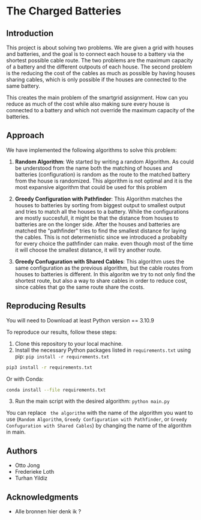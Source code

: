# The Charged Batteries

## Introduction

This project is about solving two problems. We are given a grid with houses and batteries, and the goal is to connect each house to a battery via the shortest possible cable route. The two problems are the maximum capacity of a battery and the different outpouts of each house. The second problem is the reducing the cost of the cables as much as possible by having houses sharing cables, which is only possible if the houses are connected to the same battery. 

This creates the main problem of the smartgrid assignment. How can you reduce as much of the cost while also making sure every house is connected to a battery and which not override the maximum capacity of the batteries.

## Approach

We have implemented the following algorithms to solve this problem:

1. **Random Algorithm**: We started by writing a random Algorithm. As could be understood from the name both the matching of houses and batteries (configuration) is random as the route to the matched battery from the house is randomized. This algorithm is not optimal and it is the most expansive algorithm that could be used for this problem

2. **Greedy Configuration with Pathfinder**: This Algorithm matches the houses to batteries by sorting from biggest output to smallest output and tries to match all the houses to a battery. While the configurations are mostly succesfull, it might be that the distance from houses to batteries are on the longer side. After the houses and batteries are matched the "pathfinder" tries to find the smallest distance for laying the cables. This is not determenistic since we introduced a probabilty for every choice the pathfinder can make. even though most of the time it will choose the smallest distance, it will try another route.
3. **Greedy Confuguration with Shared Cables**: This algorithm uses the same configuration as the previous algorithm, but the cable routes from houses to batteries is different. In this algoritm we try to not only find the shortest route, but also a way to share cables in order to reduce cost, since cables that go the same route share the costs.

## Reproducing Results
You will need to Download at least Python version == 3.10.9

To reproduce our results, follow these steps:

1. Clone this repository to your local machine.
2. Install the necessary Python packages listed in `requirements.txt` using pip: `pip install -r requirements.txt`

```bash
pip3 install -r requirements.txt
```

Or with Conda:
```bash
conda install --file requirements.txt
```

3. Run the main script with the desired algorithm: `python main.py` 

You can replace ` the algorithm` with the name of the algorithm you want to use (`Random Algorithm`, `Greedy Configuration with Pathfinder`, or `Greedy Confuguration with Shared Cables`) by changing the name of the algorithm in main.

## Authors

- Otto Jong
- Frederieke Loth
- Turhan Yildiz

## Acknowledgments

- Alle bronnen hier denk ik ?